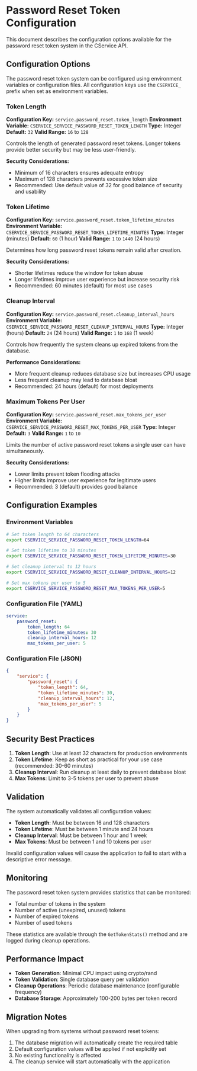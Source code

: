 # Password Reset Token Configuration

This document describes the configuration options available for the password reset token system in the CService API.

## Configuration Options

The password reset token system can be configured using environment variables or configuration files. All configuration keys use the `CSERVICE_` prefix when set as environment variables.

### Token Length

**Configuration Key:** `service.password_reset.token_length`
**Environment Variable:** `CSERVICE_SERVICE_PASSWORD_RESET_TOKEN_LENGTH`
**Type:** Integer
**Default:** `32`
**Valid Range:** `16` to `128`

Controls the length of generated password reset tokens. Longer tokens provide better security but may be less user-friendly.

**Security Considerations:**

-   Minimum of 16 characters ensures adequate entropy
-   Maximum of 128 characters prevents excessive token size
-   Recommended: Use default value of 32 for good balance of security and usability

### Token Lifetime

**Configuration Key:** `service.password_reset.token_lifetime_minutes`
**Environment Variable:** `CSERVICE_SERVICE_PASSWORD_RESET_TOKEN_LIFETIME_MINUTES`
**Type:** Integer (minutes)
**Default:** `60` (1 hour)
**Valid Range:** `1` to `1440` (24 hours)

Determines how long password reset tokens remain valid after creation.

**Security Considerations:**

-   Shorter lifetimes reduce the window for token abuse
-   Longer lifetimes improve user experience but increase security risk
-   Recommended: 60 minutes (default) for most use cases

### Cleanup Interval

**Configuration Key:** `service.password_reset.cleanup_interval_hours`
**Environment Variable:** `CSERVICE_SERVICE_PASSWORD_RESET_CLEANUP_INTERVAL_HOURS`
**Type:** Integer (hours)
**Default:** `24` (24 hours)
**Valid Range:** `1` to `168` (1 week)

Controls how frequently the system cleans up expired tokens from the database.

**Performance Considerations:**

-   More frequent cleanup reduces database size but increases CPU usage
-   Less frequent cleanup may lead to database bloat
-   Recommended: 24 hours (default) for most deployments

### Maximum Tokens Per User

**Configuration Key:** `service.password_reset.max_tokens_per_user`
**Environment Variable:** `CSERVICE_SERVICE_PASSWORD_RESET_MAX_TOKENS_PER_USER`
**Type:** Integer
**Default:** `3`
**Valid Range:** `1` to `10`

Limits the number of active password reset tokens a single user can have simultaneously.

**Security Considerations:**

-   Lower limits prevent token flooding attacks
-   Higher limits improve user experience for legitimate users
-   Recommended: 3 (default) provides good balance

## Configuration Examples

### Environment Variables

```bash
# Set token length to 64 characters
export CSERVICE_SERVICE_PASSWORD_RESET_TOKEN_LENGTH=64

# Set token lifetime to 30 minutes
export CSERVICE_SERVICE_PASSWORD_RESET_TOKEN_LIFETIME_MINUTES=30

# Set cleanup interval to 12 hours
export CSERVICE_SERVICE_PASSWORD_RESET_CLEANUP_INTERVAL_HOURS=12

# Set max tokens per user to 5
export CSERVICE_SERVICE_PASSWORD_RESET_MAX_TOKENS_PER_USER=5
```

### Configuration File (YAML)

```yaml
service:
    password_reset:
        token_length: 64
        token_lifetime_minutes: 30
        cleanup_interval_hours: 12
        max_tokens_per_user: 5
```

### Configuration File (JSON)

```json
{
    "service": {
        "password_reset": {
            "token_length": 64,
            "token_lifetime_minutes": 30,
            "cleanup_interval_hours": 12,
            "max_tokens_per_user": 5
        }
    }
}
```

## Security Best Practices

1. **Token Length**: Use at least 32 characters for production environments
2. **Token Lifetime**: Keep as short as practical for your use case (recommended: 30-60 minutes)
3. **Cleanup Interval**: Run cleanup at least daily to prevent database bloat
4. **Max Tokens**: Limit to 3-5 tokens per user to prevent abuse

## Validation

The system automatically validates all configuration values:

-   **Token Length**: Must be between 16 and 128 characters
-   **Token Lifetime**: Must be between 1 minute and 24 hours
-   **Cleanup Interval**: Must be between 1 hour and 1 week
-   **Max Tokens**: Must be between 1 and 10 tokens per user

Invalid configuration values will cause the application to fail to start with a descriptive error message.

## Monitoring

The password reset token system provides statistics that can be monitored:

-   Total number of tokens in the system
-   Number of active (unexpired, unused) tokens
-   Number of expired tokens
-   Number of used tokens

These statistics are available through the `GetTokenStats()` method and are logged during cleanup operations.

## Performance Impact

-   **Token Generation**: Minimal CPU impact using crypto/rand
-   **Token Validation**: Single database query per validation
-   **Cleanup Operations**: Periodic database maintenance (configurable frequency)
-   **Database Storage**: Approximately 100-200 bytes per token record

## Migration Notes

When upgrading from systems without password reset tokens:

1. The database migration will automatically create the required table
2. Default configuration values will be applied if not explicitly set
3. No existing functionality is affected
4. The cleanup service will start automatically with the application
